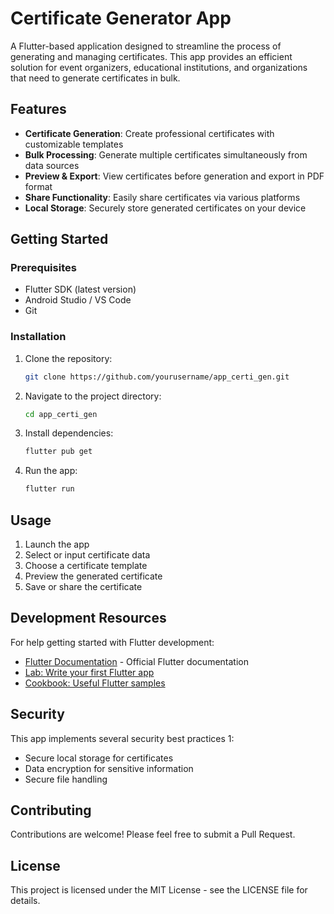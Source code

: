 # Certificate Generator App

A Flutter-based application designed to streamline the process of generating and managing certificates. This app provides an efficient solution for event organizers, educational institutions, and organizations that need to generate certificates in bulk.

## Features

- **Certificate Generation**: Create professional certificates with customizable templates
- **Bulk Processing**: Generate multiple certificates simultaneously from data sources
- **Preview & Export**: View certificates before generation and export in PDF format
- **Share Functionality**: Easily share certificates via various platforms
- **Local Storage**: Securely store generated certificates on your device

## Getting Started

### Prerequisites

- Flutter SDK (latest version)
- Android Studio / VS Code
- Git

### Installation

1. Clone the repository:
   ```bash
   git clone https://github.com/yourusername/app_certi_gen.git
   ```

2. Navigate to the project directory:
   ```bash
   cd app_certi_gen
   ```

3. Install dependencies:
   ```bash
   flutter pub get
   ```

4. Run the app:
   ```bash
   flutter run
   ```

## Usage

1. Launch the app
2. Select or input certificate data
3. Choose a certificate template
4. Preview the generated certificate
5. Save or share the certificate

## Development Resources

For help getting started with Flutter development:

- [Flutter Documentation](https://docs.flutter.dev/) - Official Flutter documentation
- [Lab: Write your first Flutter app](https://docs.flutter.dev/get-started/codelab)
- [Cookbook: Useful Flutter samples](https://docs.flutter.dev/cookbook)

## Security

This app implements several security best practices <mcreference link="https://medium.com/@arunb9525/enhancing-flutter-app-security-best-practices-for-2024-1e17bd61547f" index="1">1</mcreference>:

- Secure local storage for certificates
- Data encryption for sensitive information
- Secure file handling

## Contributing

Contributions are welcome! Please feel free to submit a Pull Request.

## License

This project is licensed under the MIT License - see the LICENSE file for details.
